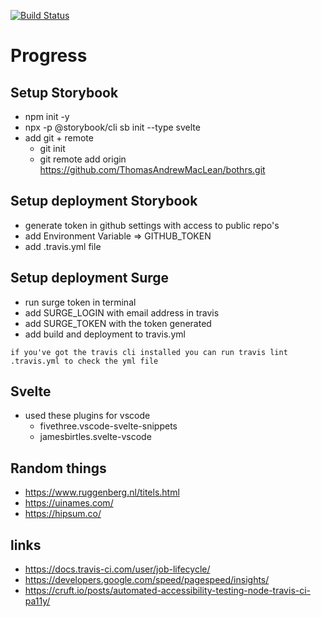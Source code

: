 [![Build Status](https://travis-ci.org/ThomasAndrewMacLean/patient-companion-app.svg?branch=master)](https://travis-ci.org/ThomasAndrewMacLean/patient-companion-app)

# Progress

## Setup Storybook
- npm init -y
- npx -p @storybook/cli sb init --type svelte
- add git + remote
    - git init
    - git remote add origin https://github.com/ThomasAndrewMacLean/bothrs.git

## Setup deployment Storybook
- generate token in github settings with access to public repo's
- add Environment Variable => GITHUB_TOKEN
- add .travis.yml file

## Setup deployment Surge
- run surge token in terminal 
- add SURGE_LOGIN with email address in travis
- add SURGE_TOKEN with the token generated
- add build and deployment to travis.yml

`if you've got the travis cli installed you can run travis lint .travis.yml to check the yml file`

## Svelte
- used these plugins for vscode
    - fivethree.vscode-svelte-snippets
    - jamesbirtles.svelte-vscode

## Random things
- https://www.ruggenberg.nl/titels.html
- https://uinames.com/
- https://hipsum.co/

## links

- https://docs.travis-ci.com/user/job-lifecycle/
- https://developers.google.com/speed/pagespeed/insights/
- https://cruft.io/posts/automated-accessibility-testing-node-travis-ci-pa11y/
